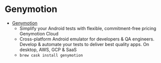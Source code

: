 # Genymotion
- [Genymotion](https://www.genymotion.com/)
  -  Simplify your Android tests with flexible, commitment-free pricing 		  Genymotion Cloud 
  - Cross-platform Android emulator for developers & QA engineers. Develop & automate your tests to deliver best quality apps. On desktop, AWS, GCP & SaaS
  - `brew cask install genymotion`
